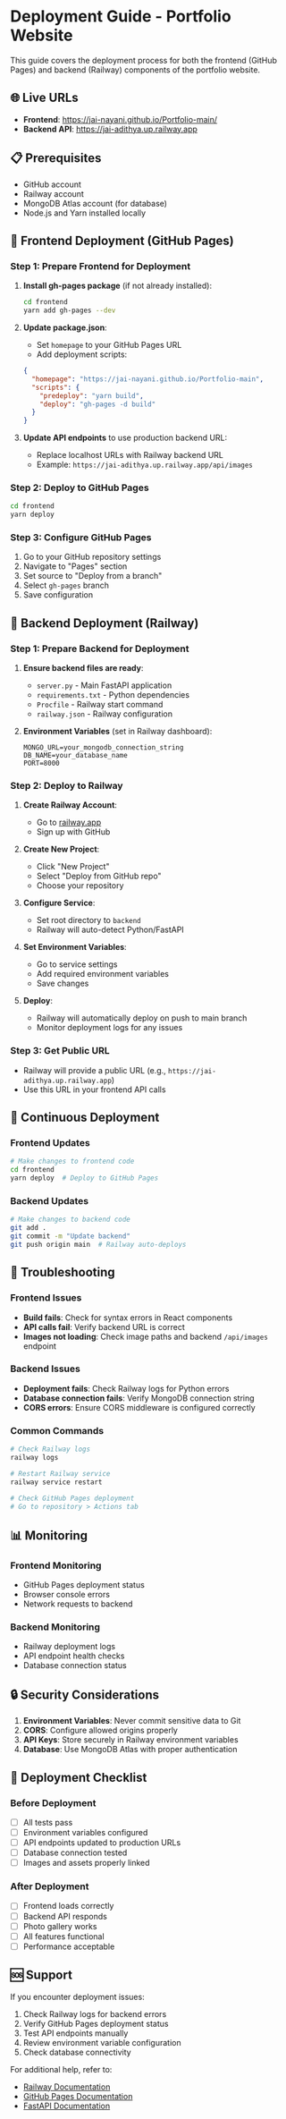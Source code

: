 # Deployment Guide - Portfolio Website

This guide covers the deployment process for both the frontend (GitHub Pages) and backend (Railway) components of the portfolio website.

## 🌐 Live URLs

- **Frontend**: https://jai-nayani.github.io/Portfolio-main/
- **Backend API**: https://jai-adithya.up.railway.app

## 📋 Prerequisites

- GitHub account
- Railway account
- MongoDB Atlas account (for database)
- Node.js and Yarn installed locally

## 🚀 Frontend Deployment (GitHub Pages)

### Step 1: Prepare Frontend for Deployment

1. **Install gh-pages package** (if not already installed):
   ```bash
   cd frontend
   yarn add gh-pages --dev
   ```

2. **Update package.json**:
   - Set `homepage` to your GitHub Pages URL
   - Add deployment scripts:
   ```json
   {
     "homepage": "https://jai-nayani.github.io/Portfolio-main",
     "scripts": {
       "predeploy": "yarn build",
       "deploy": "gh-pages -d build"
     }
   }
   ```

3. **Update API endpoints** to use production backend URL:
   - Replace localhost URLs with Railway backend URL
   - Example: `https://jai-adithya.up.railway.app/api/images`

### Step 2: Deploy to GitHub Pages

```bash
cd frontend
yarn deploy
```

### Step 3: Configure GitHub Pages

1. Go to your GitHub repository settings
2. Navigate to "Pages" section
3. Set source to "Deploy from a branch"
4. Select `gh-pages` branch
5. Save configuration

## 🔧 Backend Deployment (Railway)

### Step 1: Prepare Backend for Deployment

1. **Ensure backend files are ready**:
   - `server.py` - Main FastAPI application
   - `requirements.txt` - Python dependencies
   - `Procfile` - Railway start command
   - `railway.json` - Railway configuration

2. **Environment Variables** (set in Railway dashboard):
   ```
   MONGO_URL=your_mongodb_connection_string
   DB_NAME=your_database_name
   PORT=8000
   ```

### Step 2: Deploy to Railway

1. **Create Railway Account**:
   - Go to [railway.app](https://railway.app)
   - Sign up with GitHub

2. **Create New Project**:
   - Click "New Project"
   - Select "Deploy from GitHub repo"
   - Choose your repository

3. **Configure Service**:
   - Set root directory to `backend`
   - Railway will auto-detect Python/FastAPI

4. **Set Environment Variables**:
   - Go to service settings
   - Add required environment variables
   - Save changes

5. **Deploy**:
   - Railway will automatically deploy on push to main branch
   - Monitor deployment logs for any issues

### Step 3: Get Public URL

- Railway will provide a public URL (e.g., `https://jai-adithya.up.railway.app`)
- Use this URL in your frontend API calls

## 🔄 Continuous Deployment

### Frontend Updates
```bash
# Make changes to frontend code
cd frontend
yarn deploy  # Deploy to GitHub Pages
```

### Backend Updates
```bash
# Make changes to backend code
git add .
git commit -m "Update backend"
git push origin main  # Railway auto-deploys
```

## 🐛 Troubleshooting

### Frontend Issues
- **Build fails**: Check for syntax errors in React components
- **API calls fail**: Verify backend URL is correct
- **Images not loading**: Check image paths and backend `/api/images` endpoint

### Backend Issues
- **Deployment fails**: Check Railway logs for Python errors
- **Database connection fails**: Verify MongoDB connection string
- **CORS errors**: Ensure CORS middleware is configured correctly

### Common Commands
```bash
# Check Railway logs
railway logs

# Restart Railway service
railway service restart

# Check GitHub Pages deployment
# Go to repository > Actions tab
```

## 📊 Monitoring

### Frontend Monitoring
- GitHub Pages deployment status
- Browser console errors
- Network requests to backend

### Backend Monitoring
- Railway deployment logs
- API endpoint health checks
- Database connection status

## 🔒 Security Considerations

1. **Environment Variables**: Never commit sensitive data to Git
2. **CORS**: Configure allowed origins properly
3. **API Keys**: Store securely in Railway environment variables
4. **Database**: Use MongoDB Atlas with proper authentication

## 📝 Deployment Checklist

### Before Deployment
- [ ] All tests pass
- [ ] Environment variables configured
- [ ] API endpoints updated to production URLs
- [ ] Database connection tested
- [ ] Images and assets properly linked

### After Deployment
- [ ] Frontend loads correctly
- [ ] Backend API responds
- [ ] Photo gallery works
- [ ] All features functional
- [ ] Performance acceptable

## 🆘 Support

If you encounter deployment issues:

1. Check Railway logs for backend errors
2. Verify GitHub Pages deployment status
3. Test API endpoints manually
4. Review environment variable configuration
5. Check database connectivity

For additional help, refer to:
- [Railway Documentation](https://docs.railway.app/)
- [GitHub Pages Documentation](https://pages.github.com/)
- [FastAPI Documentation](https://fastapi.tiangolo.com/)
